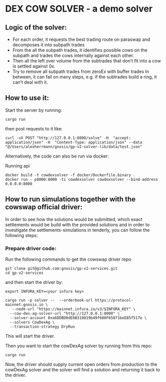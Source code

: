 DEX COW SOLVER - a demo solver
============================

## Logic of the solver:

- For each order, it requests the best trading route on paraswap and decomposes it into subpath trades
- From the all the subpath trades, it identifies possible cows on the subpath and trades the cows internally against each other.
- Then all the left over volume from the subtrades that don’t fit into a cow is settled against 0x.
- Try to remove all subpath trades from zeroEx with buffer trades
In between, it can fail on many steps, e.g. if the subtrades build a ring, it can’t deal with it.

## How to use it:

Start the server by running:
```
cargo run
```

then post requests to it like:
```
curl -vX POST "http://127.0.0.1:8000/solve" -H  "accept: application/json" -H  "Content-Type: application/json" --data "@/Users/alexherrmann/gnosis/gp-v2-solver-lib/data/test.json"
```

Alternatively, the code can also be run via docker:

Running api
```
docker build -t cowdexsolver -f docker/Dockerfile.binary .
docker run - p8000:8000 -ti cowdexsolver cowdexsolver --bind-address 0.0.0.0:8000
```


## How to run simulations together with the cowswap official driver:

In order to see how the solutions would be submitted, which exact settlements would be build with the provided solutions and in order to investigate the settlements-simulations in tenderly, you can follow the following steps:

### Prepare driver code:

Run the following commands to get the cowswap driver repo
```
git clone git@github.com:gnosis/gp-v2-services.git
cd gp-v2-services
```
and then start the driver by:
```
export INFURA_KEY=<your infura key>

cargo run -p solver --  --orderbook-url https://protocol-mainnet.gnosis.io \
   --node-url "https://mainnet.infura.io/v3/$INFURA_KEY" \
  --cow-dex-ag-solver-url "http://127.0.0.1:8000" \
  --solver-account 0xa6DDBD0dE6B310819b49f680F65871beE85f517e \
  --solvers CowDexAg \
  --transaction-strategy DryRun
```

This will start the driver.

Then you want to start the cowDexAg solver by running from this repo:
```
cargo run
```

Now, the driver should supply current open orders from production to the cowDexAg solver and the solver will find a solution and returning it back to the driver.
